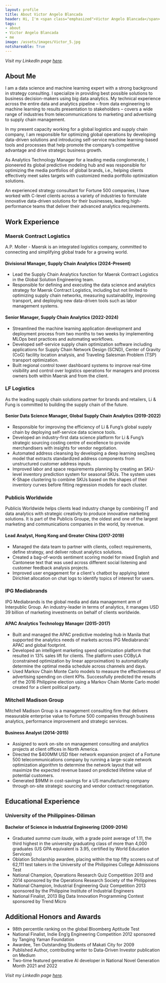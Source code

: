 ```yaml
---
layout: profile
title: About Victor Angelo Blancada
header: Hi, I'm <span class="emphasized">Victor Angelo Blancada</span>
tags: 
- about
- Victor Angelo Blancada
- me
image: /assets/images/Victor_5.jpg
notshareable: True
---
```

<!--
# Victor Angelo Blancada
-->

<!--
*Download the printer-friendly version of my résumé and CV [here](/pages/resume-downloads.html). Visit my LinkedIn page [here](https://www.linkedin.com/in/geloblancada/).*
-->

*Visit my LinkedIn page [here](https://www.linkedin.com/in/geloblancada/).*

## About Me

I am a data science and machine learning expert with a strong background in strategy consulting. I specialize in providing best possible solutions to business decision-makers using big data analytics. My technical experience across the entire data and analytics pipeline – from data engineering to machine learning to results presentation to stakeholders – covers a wide range of industries from telecommunications to marketing and advertising to supply chain management.

In my present capacity working for a global logistics and supply chain company, I am responsible for optimizing global operations by developing data-driven solutions and introducing self-service machine learning-based tools and processes that help promote the company’s competitive advantage and drive strategic business growth.

As Analytics Technology Manager for a leading media conglomerate, I pioneered its global predictive modeling hub and was responsible for optimizing the media portfolios of global brands, i.e., helping clients effectively meet sales targets with customized media portfolio optimization solutions.

An experienced strategy consultant for Fortune 500 companies, I have worked with C-level clients across a variety of industries to formulate innovative data-driven solutions for their businesses, leading high-performance teams that deliver their advanced analytics requirements. 

## Work Experience

### Maersk Contract Logistics

A.P. Moller - Maersk is an integrated logistics company, committed to connecting and simplifying global trade for a growing world.

#### Divisional Manager, Supply Chain Analytics (2024-Present)

- Lead the Supply Chain Analytics function for Maersk Contract Logistics in the Global Solution Engineering team.
- Responsible for defining and executing the data science and analytics strategy for Maersk Contract Logistics, including but not limited to optimizing supply chain networks, measuring sustainability, improving transport, and deploying new data-driven tools such as labor management systems.

#### Senior Manager, Supply Chain Analytics (2022-2024)

- Streamlined the machine learning application development and deployment process from two months to two weeks by implementing MLOps best practices and automating workflows. 
- Developed self-service supply chain optimization software including applications for Supply Chain Network Design (SCND), Center of Gravity (CoG) facility location analysis, and Traveling Salesman Problem (TSP) transport optimization.
- Built regional control tower dashboard systems to improve real-time visibility and control over logistics operations for managers and process owners both within Maersk and from the client.

### LF Logistics

As the leading supply chain solutions partner for brands and retailers, Li & Fung is committed to building the supply chain of the future.

#### Senior Data Science Manager, Global Supply Chain Analytics (2019-2022)

- Responsible for improving the efficiency of Li & Fung’s global supply chain by deploying self-service data science tools.
- Developed an industry-first data science platform for Li & Fung’s strategic sourcing costing centre of excellence to provide merchandisers with insights for vendor negotiation.
- Automated address cleansing by developing a deep learning seq2seq model that extracts standardized address components from unstructured customer address inputs.
- Improved labor and space requirements planning by creating an SKU-level inventory prediction system for seasonal SKUs. The system uses K-Shape clustering to combine SKUs based on the shapes of their inventory curves before fitting regression models for each cluster.

### Publicis Worldwide

Publicis Worldwide helps clients lead industry change by combining IT and data analytics with strategic creativity to produce innovative marketing solutions. It is part of the Publicis Groupe, the oldest and one of the largest marketing and communications companies in the world, by revenue.

#### Lead Analyst, Hong Kong and Greater China (2017-2019)

- Managed the data team to partner with clients, collect requirements, define strategy, and deliver robust analytics solutions.
- Created a bag-of-words sentiment scoring model for mixed English and Cantonese text that was used across different social listening and customer feedback analysis projects.
- Improved user engagement for a client's chatbot by applying latent Dirichlet allocation on chat logs to identify topics of interest for users.

### IPG Mediabrands

IPG Mediabrands is the global media and data management arm of Interpublic Group. An industry-leader in terms of analytics, it manages USD 39 billion of marketing investments on behalf of clients worldwide.

#### APAC Analytics Technology Manager (2015-2017)

- Built and managed the APAC predictive modeling hub in Manila that supported the analytics needs of markets across IPG Mediabrands' APAC and global footprint.
- Developed an intelligent marketing spend optimization platform that resulted in 13% sales lift for clients. The platform uses COByLA (constrained optimization by linear approximation) to automatically determine the optimal media schedule across channels and days.
- Used Markov Chain Monte Carlo models to measure the effectiveness of advertising spending on client KPIs. Successfully predicted the results of the 2016 Philippine election using a Markov Chain Monte Carlo model created for a client political party.

### Mitchell Madison Group

Mitchell Madison Group is a management consulting firm that delivers measurable enterprise value to Fortune 500 companies through business analytics, performance improvement and strategic services.

#### Business Analyst (2014-2015)

- Assigned to work on-site on management consulting and analytics projects at client offices in North America.
- Directed the $400MM USD fiber network expansion project of a Fortune 500 telecommunications company by running a large-scale network optimization algorithm to determine the network layout that will maximize the expected revenue based on predicted lifetime value of potential customers.
- Generated $9MM in cost-savings for a US manufacturing company through on-site strategic sourcing and vendor contract renegotiation.

## Educational Experience

### University of the Philippines-Diliman

#### Bachelor of Science in Industrial Engineering (2009-2014)

- Graduated *summa cum laude*, with a grade point average of 1.11, the third highest in the university graduating class of more than 4,000 graduates (US GPA equivalent is 3.95, certified by World Education Services)
- Oblation Scholarship awardee, placing within the top fifty scorers out of 62,111 test takers in the University of the Philippines College Admissions Test
- National Champion, Operations Research Quiz Competition 2013 and 2014 sponsored by the Operations Research Society of the Philippines
- National Champion, Industrial Engineering Quiz Competition 2013 sponsored by the Philippine Institute of Industrial Engineers
- National Finalist, 2013 Big Data Innovation Programming Contest sponsored by Trend Micro

## Additional Honors and Awards

- 98th percentile ranking on the global Bloomberg Aptitude Test
- National Finalist, Indie Eng’g Engineering Competition 2012 sponsored by Tanging Yaman Foundation
- Awardee, Ten Outstanding Students of Makati City for 2009
- Published Author, contributing writer to Data-Driven Investor publication on Medium
- Two-time featured generative AI developer in National Novel Generation Month 2021 and 2022  

*Visit my LinkedIn page [here](https://www.linkedin.com/in/geloblancada/).*


<!--
*Download the printer-friendly version of my résumé and CV [here](/pages/resume-downloads.html). Visit my LinkedIn page [here](https://www.linkedin.com/in/geloblancada/).*
-->